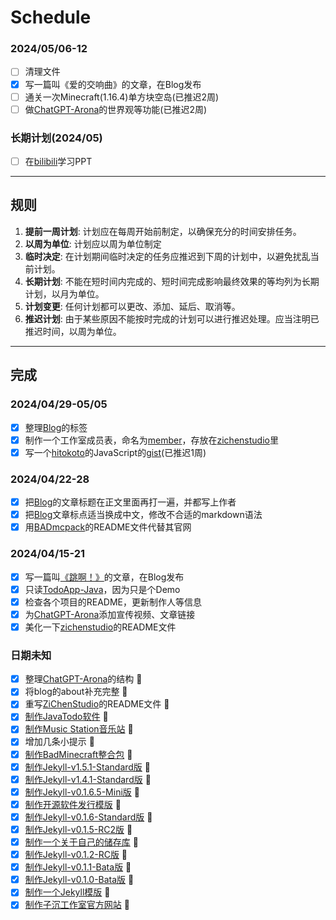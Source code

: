 # Schedule

### 2024/05/06-12

- [ ] 清理文件
- [x] 写一篇叫《爱的交响曲》的文章，在Blog发布
- [ ] 通关一次Minecraft(1.16.4)单方块空岛(已推迟2周)
- [ ] 做[ChatGPT-Arona](https://github.com/zichenstudio/ChatGPT-Arona)的世界观等功能(已推迟2周)

### 长期计划(2024/05)

- [ ] 在[bilibili](https://www.bilibili.com/video/BV1xf4y157Db/)学习PPT

----------

## 规则

1. **提前一周计划**: 计划应在每周开始前制定，以确保充分的时间安排任务。
2. **以周为单位**: 计划应以周为单位制定
3. **临时决定**: 在计划期间临时决定的任务应推迟到下周的计划中，以避免扰乱当前计划。
4. **长期计划**: 不能在短时间内完成的、短时间完成影响最终效果的等均列为长期计划，以月为单位。
5. **计划变更**: 任何计划都可以更改、添加、延后、取消等。
6. **推迟计划**: 由于某些原因不能按时完成的计划可以进行推迟处理。应当注明已推迟时间，以周为单位。

----------

## 完成

### 2024/04/29-05/05

- [x] 整理[Blog](https://zichenstudio.github.io/blog/)的标签
- [x] 制作一个工作室成员表，命名为[member](member.md)，存放在[zichenstudio](https://github.com/zichenstudio/zichenstudio)里
- [x] 写一个[hitokoto](https://hitokoto.cn/)的JavaScript的[gist](https://gist.github.com/zichenstudio/39458d8e06a5cbfc5f0eb64c67ca9cc1)(已推迟1周)

### 2024/04/22-28

- [x] 把[Blog](https://zichenstudio.github.io/blog/)的文章标题在正文里面再打一遍，并都写上作者
- [x] 把[Blog](https://zichenstudio.github.io/blog/)文章标点适当换成中文，修改不合适的markdown语法
- [x] 用[BADmcpack](https://github.com/zichenstudio/BADmcpack)的README文件代替其官网

### 2024/04/15-21

- [x] 写一篇叫[《跳啊！》](https://zichenstudio.github.io/blog/2024/04/15/jumpa.html)的文章，在Blog发布
- [x] 只读[TodoApp-Java](https://github.com/zichenstudio/TodoApp-Java)，因为只是个Demo
- [x] 检查各个项目的README，更新制作人等信息
- [x] 为[ChatGPT-Arona](https://github.com/zichenstudio/ChatGPT-Arona)添加宣传视频、文章链接
- [x] 美化一下[zichenstudio](https://github.com/zichenstudio/zichenstudio)的README文件

### 日期未知

- [x] 整理[ChatGPT-Arona](https://github.com/zichenstudio/ChatGPT-Arona)的结构 :tada:
- [x] 将blog的about补充完整 :tada:
- [x] 重写[ZiChenStudio](https://github.com/ZiChenStudio/ZiChenStudio)的README文件 :tada:
- [x] [制作JavaTodo软件](https://github.com/ZiChenStudio/TodoApp-Java) :tada:
- [x] [制作Music Station音乐站](https://github.com/ZiChenStudio/music-station) :tada:
- [x] 增加几条小提示 :tada:
- [x] [制作BadMinecraft整合包](https://github.com/ZiChenStudio/BADmcpack) :tada:
- [x] [制作Jekyll-v1.5.1-Standard版](https://github.com/ZiChenStudio/Efficiency_jekyll_theme) :tada:
- [x] [制作Jekyll-v1.4.1-Standard版](https://github.com/ZiChenStudio/Efficiency_jekyll_theme) :tada:
- [x] [制作Jekyll-v0.1.6.5-Mini版](https://github.com/ZiChenStudio/Efficiency_jekyll_theme) :tada:
- [x] [制作开源软件发行模版](https://github.com/ZiChenStudio/software-template) :tada:
- [x] [制作Jekyll-v0.1.6-Standard版](https://github.com/ZiChenStudio/Efficiency_jekyll_theme) :tada:
- [x] [制作Jekyll-v0.1.5-RC2版](https://github.com/ZiChenStudio/Efficiency_jekyll_theme) :tada:
- [x] [制作一个关于自己的储存库](https://github.com/ZiChenStudio/zichenstudio) :tada:
- [x] [制作Jekyll-v0.1.2-RC版](https://github.com/ZiChenStudio/Efficiency_jekyll_theme) :tada:
- [x] [制作Jekyll-v0.1.1-Bata版](https://github.com/ZiChenStudio/Efficiency_jekyll_theme) :tada:
- [x] [制作Jekyll-v0.1.0-Bata版](https://github.com/ZiChenStudio/Efficiency_jekyll_theme) :tada:
- [x] [制作一个Jekyll模版](https://github.com/ZiChenStudio/Efficiency_jekyll_theme) :tada:
- [x] [制作子沉工作室官方网站](https://github.com/ZiChenStudio/zichenstudioweb) :tada:
